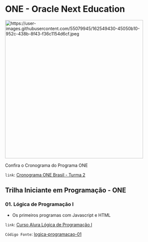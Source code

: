 # ONE - Oracle Next Education

<img src="https://user-images.githubusercontent.com/55079945/162549430-45050b10-952c-438b-8f43-f36c1154d6cf.jpeg" alt="https://user-images.githubusercontent.com/55079945/162549430-45050b10-952c-438b-8f43-f36c1154d6cf.jpeg" width="450"/>

Confira o Cronograma do Programa ONE

`link`:
[Cronograma ONE Brasil - Turma 2](https://drive.google.com/file/d/1Q1VPGskIIuVc84qLzITRD2778ivyfse0/view?usp=sharing)

## Trilha Iniciante em Programação - ONE

### 01. Lógica de Programação I

- Os primeiros programas com Javascript e HTML

`link`:
[Curso Alura Lógica de Programação I](https://cursos.alura.com.br/course/logica-programacao-javascript-html)

`Código Fonte`:
[logica-programacao-01](https://github.com/igorleon0/one-oracle-alura/tree/main/logica-programacao-01)
